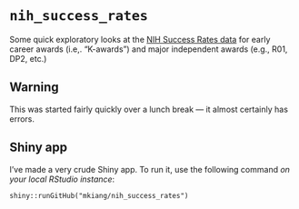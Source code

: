 
<!-- README.md is generated from README.Rmd. Please edit that file -->

# `nih_success_rates`

Some quick exploratory looks at the [NIH Success Rates
data](https://report.nih.gov/success_rates/) for early career awards
(i.e,. “K-awards”) and major independent awards (e.g., R01, DP2, etc.)

## Warning

This was started fairly quickly over a lunch break — it almost certainly
has errors.

## Shiny app

I’ve made a very crude Shiny app. To run it, use the following command
*on your local RStudio instance*:

    shiny::runGitHub("mkiang/nih_success_rates")

